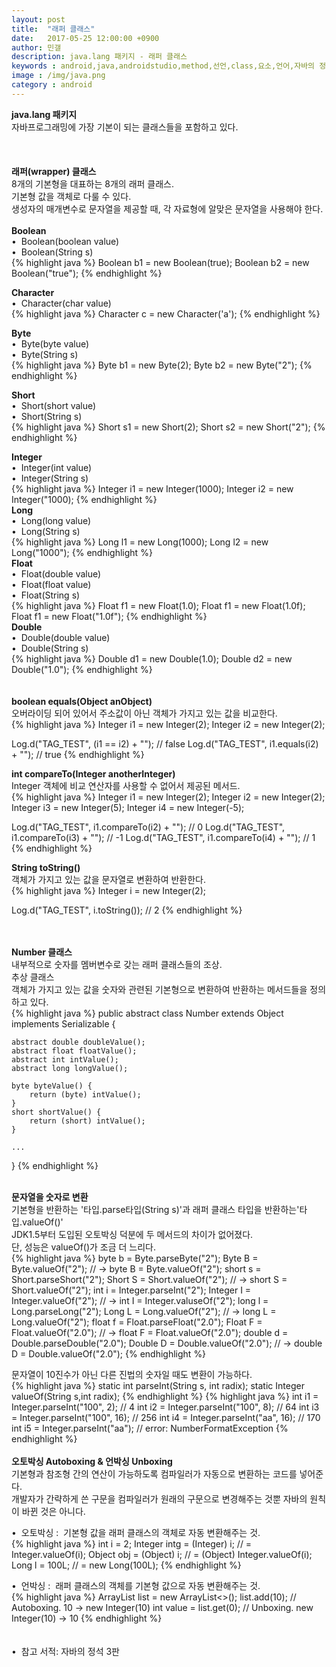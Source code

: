 ```yaml
---
layout: post
title:  "래퍼 클래스"
date:   2017-05-25 12:00:00 +0900
author: 민갤
description: java.lang 패키지 - 래퍼 클래스
keywords : android,java,androidstudio,method,선언,class,요소,언어,자바의 정석,프로그래밍,java.lang,패키지,래퍼,wrapper,Long,Integer,Boolean,Double,Float
image : /img/java.png
category : android
---
```

<div><strong class="h2">java.lang 패키지</strong></div>
<div>자바프로그래밍에 가장 기본이 되는 클래스들을 포함하고 있다.</div>
<br>
<br>
<br>

<div><strong class="h2">래퍼(wrapper) 클래스</strong></div>
<div>8개의 기본형을 대표하는 8개의 래퍼 클래스.</div>
<div>기본형 값을 객체로 다룰 수 있다.</div>
<div>생성자의 매개변수로 문자열을 제공할 때, 각 자료형에 알맞은 문자열을 사용해야 한다.</div>
<br>

<div><strong>Boolean</strong></div>
<div>&#149;&nbsp; Boolean(boolean value)</div>
<div>&#149;&nbsp; Boolean(String s)</div>
{% highlight java %}
Boolean b1 = new Boolean(true);
Boolean b2 = new Boolean("true");
{% endhighlight %}<p></p>

<div><strong>Character</strong></div>
<div>&#149;&nbsp; Character(char value)</div>
{% highlight java %}
Character c = new Character('a');
{% endhighlight %}<p></p>

<div><strong>Byte</strong></div>
<div>&#149;&nbsp; Byte(byte value)</div>
<div>&#149;&nbsp; Byte(String s)</div>
{% highlight java %}
Byte b1 = new Byte(2);
Byte b2 = new Byte("2");
{% endhighlight %}<p></p>

<div><strong>Short</strong></div>
<div>&#149;&nbsp; Short(short value)</div>
<div>&#149;&nbsp; Short(String s)</div>
{% highlight java %}
Short s1 = new Short(2);
Short s2 = new Short("2");
{% endhighlight %}<p></p>

<div><strong>Integer</strong></div>
<div>&#149;&nbsp; Integer(int value)</div>
<div>&#149;&nbsp; Integer(String s)</div>
{% highlight java %}
Integer i1 = new Integer(1000);
Integer i2 = new Integer("1000);
{% endhighlight %}
<br>

<div><strong>Long</strong></div>
<div>&#149;&nbsp; Long(long value)</div>
<div>&#149;&nbsp; Long(String s)</div>
{% highlight java %}
Long l1 = new Long(1000);
Long l2 = new Long("1000");
{% endhighlight %}
<br>

<div><strong>Float</strong></div>
<div>&#149;&nbsp; Float(double value)</div>
<div>&#149;&nbsp; Float(float value)</div>
<div>&#149;&nbsp; Float(String s)</div>
{% highlight java %}
Float f1 = new Float(1.0);
Float f1 = new Float(1.0f);
Float f1 = new Float("1.0f");
{% endhighlight %}
<br>

<div><strong>Double</strong></div>
<div>&#149;&nbsp; Double(double value)</div>
<div>&#149;&nbsp; Double(String s)</div>
{% highlight java %}
Double d1 = new Double(1.0);
Double d2 = new Double("1.0");
{% endhighlight %}
<br>
<br>
<br>

<div><strong>boolean equals(Object anObject)</strong></div>
<div>오버라이딩 되어 있어서 주소값이 아닌 객체가 가지고 있는 값을 비교한다.</div>
{% highlight java %}
Integer i1 = new Integer(2);
Integer i2 = new Integer(2);

Log.d("TAG_TEST", (i1 == i2) + "");         // false
Log.d("TAG_TEST", i1.equals(i2) + "");      // true
{% endhighlight %}
<br>

<div><strong>int compareTo(Integer anotherInteger)</strong></div>
<div>Integer 객체에 비교 연산자를 사용할 수 없어서 제공된 메서드.</div>
{% highlight java %}
Integer i1 = new Integer(2);
Integer i2 = new Integer(2);
Integer i3 = new Integer(5);
Integer i4 = new Integer(-5);

Log.d("TAG_TEST", i1.compareTo(i2) + "");   // 0
Log.d("TAG_TEST", i1.compareTo(i3) + "");   // -1
Log.d("TAG_TEST", i1.compareTo(i4) + "");   // 1
{% endhighlight %}
<br>

<div><strong>String toString()</strong></div>
<div>객체가 가지고 있는 값을 문자열로 변환하여 반환한다.</div>
{% highlight java %}
Integer i = new Integer(2);

Log.d("TAG_TEST", i.toString());       // 2
{% endhighlight %}
<br>
<br>
<br>

<div><strong>Number 클래스</strong></div>
<div>내부적으로 숫자를 멤버변수로 갖는 래퍼 클래스들의 조상.</div>
<div>추상 클래스</div>
<div>객체가 가지고 있는 값을 숫자와 관련된 기본형으로 변환하여 반환하는 메서드들을 정의하고 있다.</div>
{% highlight java %}
public abstract class Number extends Object implements Serializable {

    abstract double doubleValue();
    abstract float floatValue();
    abstract int intValue();
    abstract long longValue();
    
    byte byteValue() {
        return (byte) intValue();
    }
    short shortValue() {
        return (short) intValue();
    }
    
    ...
}
{% endhighlight %}
<br>
<br>

<div><strong>문자열을 숫자로 변환</strong></div>
<div>기본형을 반환하는 '타입.parse타입(String s)'과 래퍼 클래스 타입을 반환하는'타입.valueOf()'</div>
<div>JDK1.5부터 도입된 오토박싱 덕분에 두 메서드의 차이가 없어졌다.</div>
<div>단, 성능은 valueOf()가 조금 더 느리다.</div>
{% highlight java %}
byte b = Byte.parseByte("2");
Byte B = Byte.valueOf("2");                 // → byte B = Byte.valueOf("2");
short s = Short.parseShort("2");
Short S = Short.valueOf("2");               // → short S = Short.valueOf("2"); 
int i = Integer.parseInt("2");
Integer I = Integer.valueOf("2");           // → int I = Integer.valuseOf("2");
long l = Long.parseLong("2");
Long L = Long.valueOf("2");                 // → long L = Long.valueOf("2");
float f = Float.parseFloat("2.0");
Float F = Float.valueOf("2.0");             // → float F = Float.valueOf("2.0");
double d = Double.parseDouble("2.0");
Double D = Double.valueOf("2.0");           // → double D = Double.valueOf("2.0");
{% endhighlight %}<p></p>

<div>문자열이 10진수가 아닌 다른 진법의 숫자일 때도 변환이 가능하다.</div>
{% highlight java %}
static int parseInt(String s, int radix);
static Integer valueOf(String s,int radix);
{% endhighlight %}
{% highlight java %}
int i1 = Integer.parseInt("100", 2);   // 4
int i2 = Integer.parseInt("100", 8);   // 64
int i3 = Integer.parseInt("100", 16);  // 256
int i4 = Integer.parseInt("aa", 16);   // 170
int i5 = Integer.parseInt("aa");       // error: NumberFormatException
{% endhighlight %}
<br>
<br>

<div><strong>오토박싱 Autoboxing & 언박싱 Unboxing</strong></div>
<div>기본형과 참조형 간의 연산이 가능하도록 컴파일러가 자동으로 변환하는 코드를 넣어준다.</div>
<div>개발자가 간략하게 쓴 구문을 컴파일러가 원래의 구문으로 변경해주는 것뿐 자바의 원칙이 바뀐 것은 아니다.</div><p></p>
<div>&#149;&nbsp; 오토박싱 :&nbsp; 기본형 값을 래퍼 클래스의 객체로 자동 변환해주는 것.</div>
{% highlight java %}
int i = 2;
Integer intg = (Integer) i;       // = Integer.valueOf(i);
Object obj = (Object) i;          // = (Object) Integer.valueOf(i);
Long l = 100L;                    // = new Long(100L);
{% endhighlight %}<p></p>
<div>&#149;&nbsp; 언박싱 :&nbsp; 래퍼 클래스의 객체를 기본형 값으로 자동 변환해주는 것.</div>
{% highlight java %}
ArrayList<Integer> list = new ArrayList<>();
list.add(10);                // Autoboxing. 10 → new Integer(10)
int value = list.get(0);     // Unboxing.   new Integer(10) → 10
{% endhighlight %}


<br>
<br>
<br>
&#149;&nbsp; 참고 서적: 자바의 정석 3판
